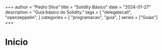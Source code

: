 +++
author = "Pedro Silva"
title = "Solidity Básico"
date = "2024-01-27"
description = "Guia básico do Solidity."
tags = [
    "delegatecall",
    "openzeppelin",
]
categories = [
    "programacao",
    "guia",
]
series = ["Guias"]
+++

<!--more-->

# Inicio
